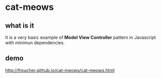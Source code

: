 # cat-meows

## what is it
It is a very basic example of **Model View Controller** pattern in Javascript with minimun dependencies.

## demo
http://froucher.github.io/cat-meows/cat-meows.html
